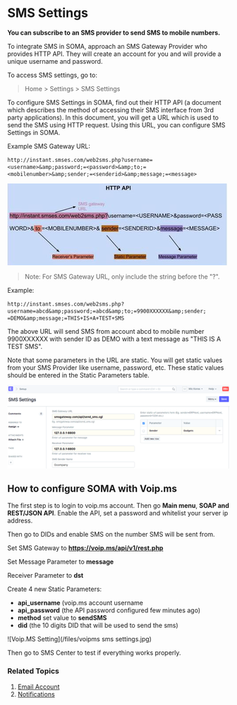 
# SMS Settings


**You can subscribe to an SMS provider to send SMS to mobile numbers.**


To integrate SMS in SOMA, approach an SMS Gateway Provider who provides HTTP
API. They will create an account for you and will provide a unique username
and password.


To access SMS settings, go to:



> 
> Home > Settings > SMS Settings
> 
> 
> 


To configure SMS Settings in SOMA, find out their HTTP API (a document
which describes the method of accessing their SMS interface from 3rd party
applications). In this document, you will get a URL which is used to send the
SMS using HTTP request. Using this URL, you can configure SMS Settings in
SOMA.


Example SMS Gateway URL:



```
http://instant.smses.com/web2sms.php?username=<username>&amp;password;=<password>&amp;to;=<mobilenumber>&amp;sender;=<senderid>&amp;message;=<message>

```

![SMS Setting 2](/files/sms-settings2.jpg)



> 
> Note: For SMS Gateway URL, only include the string before the "?".
> 
> 
> 


Example:



```
http://instant.smses.com/web2sms.php?username=abcd&amp;password;=abcd&amp;to;=9900XXXXXX&amp;sender;
=DEMO&amp;message;=THIS+IS+A+TEST+SMS

```

The above URL will send SMS from account abcd to mobile number 9900XXXXXX with
sender ID as DEMO with a text message as "THIS IS A TEST SMS".


Note that some parameters in the URL are static. You will get static values
from your SMS Provider like username, password, etc. These static values should
be entered in the Static Parameters table.


![SMS Setting](/files/sms-settings1.png)


## How to configure SOMA with Voip.ms


The first step is to login to voip.ms account. Then go **Main menu**, **SOAP and REST/JSON API**.
Enable the API, set a password and whitelist your server ip address.


Then go to DIDs and enable SMS on the number SMS will be sent from.


Set SMS Gateway to **https://voip.ms/api/v1/rest.php**


Set Message Parameter to **message**


Receiver Parameter to **dst**


Create 4 new Static Parameters:


* **api\_username** (voip.ms account username
* **api\_password** (the API password configured few minutes ago)
* **method** set value to **sendSMS**
* **did** (the 10 digits DID that will be used to send the sms)


![Voip.MS Setting](/files/voipms sms settings.jpg)


Then go to SMS Center to test if everything works properly.


### Related Topics


1. [Email Account](/docs/en/setting-up/email/email-account)
2. [Notifications](/docs/en/setting-up/notifications)


